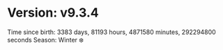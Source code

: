 # Version: v9.3.4
Time since birth: 3383 days, 81193 hours, 4871580 minutes, 292294800 seconds
Season: Winter ❄️
